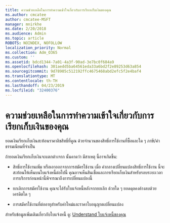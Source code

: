 ```yaml
---
title: ความช่วยเหลือในการทำความเข้าใจเกี่ยวกับการเรียกเก็บเงินของคุณ
ms.author: cmcatee
author: cmcatee-MSFT
manager: mnirkhe
ms.date: 2/20/2018
ms.audience: Admin
ms.topic: article
ROBOTS: NOINDEX, NOFOLLOW
localization_priority: Normal
ms.collection: Adm_O365
ms.custom: ''
ms.assetid: bdcd1344-7a01-4a3f-90ad-3e7bc0f684a9
ms.openlocfilehash: 301aedd5ba64561eda33a6bd2f2e89253d63a854
ms.sourcegitcommit: 9d78905c512192ffc4675468abd2efc5f2e4baf4
ms.translationtype: MT
ms.contentlocale: th-TH
ms.lasthandoff: 04/23/2019
ms.locfileid: "32400376"
---
```

# <a name="help-understanding-your-bill"></a>ความช่วยเหลือในการทำความเข้าใจเกี่ยวกับการเรียกเก็บเงินของคุณ

ยอดเงินเรียกเก็บเงินสะท้อนราคาลิขสิทธิ์ที่คูณ ด้วยจำนวนของสิทธิ์การใช้งานที่ซื้อและใด ๆ ภาษี/ค่าธรรมเนียมที่จำเป็น
  
ถ้ายอดเงินเรียกเก็บเงินจะแตกต่างจาก นั้นคาดว่า มีสาเหตุ นี้อาจเกิดขึ้น:
  
- สิทธิ์การใช้งานเพิ่ม หรือเอาออกจากการสมัครใช้งาน เมื่อ คำกลางเปลี่ยนแปลงสิทธิ์การใช้งาน นี้จะสะท้อนให้เห็นบนใบแจ้งหนี้ต่อไปนี้ คุณอาจเห็นสินเชื่อและการเรียกเก็บเงินสำหรับรอบระยะเวลาการบริการก่อนหน้านี้พิจารณาถึงการเปลี่ยนแปลงนี้
    
- ยกเลิกการสมัครใช้งาน คุณจะได้รับใบแจ้งหนี้หลังจากยกเลิก ด้วยใด ๆ ยอดดุลคงค้างลบด้วยเครดิตใด ๆ
    
- การสมัครใช้งานที่ต่ออายุสำหรับคำใหม่และราคาใบอนุญาตเปลี่ยนแปลง
    
สำหรับข้อมูลเพิ่มเติมเกี่ยวกับใบแจ้งหนี้ ดู: [Understand ใบแจ้งหนี้ของคุณ](https://support.office.com/article/0724b428-fb59-4962-8c37-6674166d7507)
  

